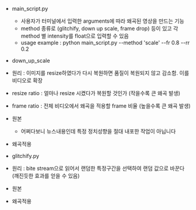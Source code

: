 - main_script.py
  - 사용자가 터미널에서 입력한 arguments에 따라 왜곡된 영상을 만드는 기능
  - method 종류로 (glitchify, down up scale, frame drop) 등이 있고 각 method 별 intensity를 float으로 입력할 수 있음
  - usage example : python main_script.py --method 'scale' --fr 0.8 --rr 0.2
 
 - down_up_scale
  - 원리 : 이미지를 resize하였다가 다시 복원하면 품질이 복원되지 않고 감소함. 이를 비디오로 확장
  - resize ratio : 얼마나 resize 시켰다가 복원할 것인가 (작을수록 큰 왜곡 발생)
  - frame ratio : 전체 비디오에서 왜곡을 적용할 frame 비율 (높을수록 큰 왜곡 발생)
  - 원본
    - 어쩌다보니 뉴스내용인데 특정 정치성향을 절대 내포한 작업이 아닙니다
  - 왜곡적용
 
 - glitchify.py
  - 원리 : bite stream으로 읽어서 랜덤한 특정구간을 선택하여 랜덤 값으로 바꾼다 (깨진듯한 효과를 얻을 수 있음) 
  - 원본
  - 왜곡적용

